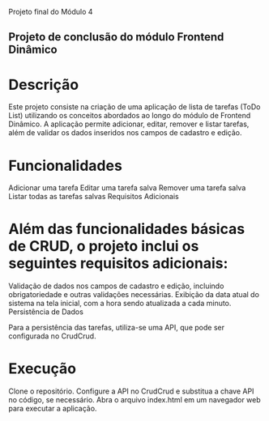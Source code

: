  Projeto final do Módulo 4

## Projeto de conclusão do módulo Frontend Dinâmico ##

# Descrição 

Este projeto consiste na criação de uma aplicação de lista de tarefas (ToDo List) utilizando os conceitos abordados ao longo do módulo de Frontend Dinâmico. A aplicação permite adicionar, editar, remover e listar tarefas, além de validar os dados inseridos nos campos de cadastro e edição.

# Funcionalidades

Adicionar uma tarefa
Editar uma tarefa salva
Remover uma tarefa salva
Listar todas as tarefas salvas
Requisitos Adicionais

# Além das funcionalidades básicas de CRUD, o projeto inclui os seguintes requisitos adicionais:

Validação de dados nos campos de cadastro e edição, incluindo obrigatoriedade e outras validações necessárias.
Exibição da data atual do sistema na tela inicial, com a hora sendo atualizada a cada minuto.
Persistência de Dados

Para a persistência das tarefas, utiliza-se uma API, que pode ser configurada no CrudCrud.

# Execução

Clone o repositório.
Configure a API no CrudCrud e substitua a chave API no código, se necessário.
Abra o arquivo index.html em um navegador web para executar a aplicação.
